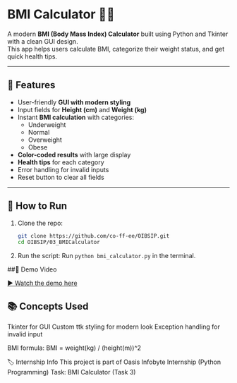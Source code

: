 # BMI Calculator 🧮💪

A modern **BMI (Body Mass Index) Calculator** built using Python and Tkinter with a clean GUI design.  
This app helps users calculate BMI, categorize their weight status, and get quick health tips.

---

## 📌 Features
- User-friendly **GUI with modern styling**
- Input fields for **Height (cm)** and **Weight (kg)**
- Instant **BMI calculation** with categories:
  - Underweight
  - Normal
  - Overweight
  - Obese
- **Color-coded results** with large display
- **Health tips** for each category
- Error handling for invalid inputs
- Reset button to clear all fields


---
## 🚀 How to Run
1. Clone the repo:
   ```bash
   git clone https://github.com/co-ff-ee/OIBSIP.git
   cd OIBSIP/03_BMICalculator

2. Run the script:
Run `python bmi_calculator.py` in the terminal.



##🎥 Demo Video

[▶️ Watch the demo here]()
   
## 📚 Concepts Used

Tkinter for GUI
Custom ttk styling for modern look
Exception handling for invalid input

BMI formula: BMI = weight(kg) / (height(m))^2

🏷️ Internship Info
This project is part of Oasis Infobyte Internship (Python Programming)
Task: BMI Calculator (Task 3)
